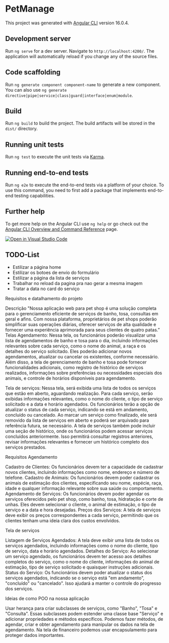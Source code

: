 # PetManage

This project was generated with [Angular CLI](https://github.com/angular/angular-cli) version
16.0.4.

## Development server

Run `ng serve` for a dev server. Navigate to `http://localhost:4200/`. The application will
automatically reload if you change any of the source files.

## Code scaffolding

Run `ng generate component component-name` to generate a new component. You can also use
`ng generate directive|pipe|service|class|guard|interface|enum|module`.

## Build

Run `ng build` to build the project. The build artifacts will be stored in the `dist/` directory.

## Running unit tests

Run `ng test` to execute the unit tests via [Karma](https://karma-runner.github.io).

## Running end-to-end tests

Run `ng e2e` to execute the end-to-end tests via a platform of your choice. To use this command, you
need to first add a package that implements end-to-end testing capabilities.

## Further help

To get more help on the Angular CLI use `ng help` or go check out the
[Angular CLI Overview and Command Reference](https://angular.io/cli) page.

[![Open in Visual Studio Code](https://classroom.github.com/assets/open-in-vscode-718a45dd9cf7e7f842a935f5ebbe5719a5e09af4491e668f4dbf3b35d5cca122.svg)](https://classroom.github.com/online_ide?assignment_repo_id=11290709&assignment_repo_type=AssignmentRepo)

## TODO-List

- Estilizar a página home
- Estilizar os botoes de envio do formulário
- Estilizar a página da lista de serviços
- Trabalhar no reload da pagina pra nao gerar a mesma imagem
- Tratar a data no card do serviço

Requisitos e datalhamento do projeto

Descrição "Nossa aplicação web para pet shop é uma solução completa para o gerenciamento eficiente
de serviços de banho, tosa, consultas em geral e afins. Com nossa plataforma, proprietários de pet
shops poderão simplificar suas operações diárias, oferecer serviços de alta qualidade e fornecer uma
experiência aprimorada para seus clientes de quatro patas.” Telas Agendamento: Nessa tela, os
funcionários poderão visualizar uma lista de agendamentos de banho e tosa para o dia, incluindo
informações relevantes sobre cada serviço, como o nome do animal, a raça e os detalhes do serviço
solicitado. Eles poderão adicionar novos agendamentos, atualizar ou cancelar os existentes, conforme
necessário. Além disso, a tela de gerenciamento de banho e tosa pode fornecer funcionalidades
adicionais, como registro de histórico de serviços realizados, informações sobre preferências ou
necessidades especiais dos animais, e controle de horários disponíveis para agendamento.

Tela de serviços: Nessa tela, será exibida uma lista de todos os serviços que estão em aberto,
aguardando realização. Para cada serviço, serão exibidas informações relevantes, como o nome do
cliente, o tipo de serviço solicitado e a data e horário agendados. Os funcionários terão a opção de
atualizar o status de cada serviço, indicando se está em andamento, concluído ou cancelado. Ao
marcar um serviço como finalizado, ele será removido da lista de serviços em aberto e poderá ser
arquivado para referência futura, se necessário. A tela de serviços também pode incluir uma seção de
histórico, onde os funcionários podem acessar serviços concluídos anteriormente. Isso permitirá
consultar registros anteriores, revisar informações relevantes e fornecer um histórico completo dos
serviços prestados.

Requisitos Agendamento

Cadastro de Clientes: Os funcionários devem ter a capacidade de cadastrar novos clientes, incluindo
informações como nome, endereço e número de telefone. Cadastro de Animais: Os funcionários devem
poder cadastrar os animais de estimação dos clientes, especificando seu nome, espécie, raça, idade e
qualquer informação relevante sobre sua saúde ou comportamento. Agendamento de Serviços: Os
funcionários devem poder agendar os serviços oferecidos pelo pet shop, como banho, tosa, hidratação
e corte de unhas. Eles devem selecionar o cliente, o animal de estimação, o tipo de serviço e a data
e hora desejadas. Preços dos Serviços: A tela de serviços deve exibir os preços correspondentes a
cada serviço, permitindo que os clientes tenham uma ideia clara dos custos envolvidos.

Tela de serviços

Listagem de Serviços Agendados: A tela deve exibir uma lista de todos os serviços agendados,
incluindo informações como o nome do cliente, tipo de serviço, data e horário agendados. Detalhes do
Serviço: Ao selecionar um serviço agendado, os funcionários devem ter acesso aos detalhes completos
do serviço, como o nome do cliente, informações do animal de estimação, tipo de serviço solicitado e
quaisquer instruções adicionais. Status do Serviço: Os funcionários devem poder atualizar o status
dos serviços agendados, indicando se o serviço está "em andamento", "concluído" ou "cancelado". Isso
ajudará a manter o controle do progresso dos serviços.

Ideias de como POO na nossa aplicação

Usar herança para criar subclasses de serviços, como "Banho", "Tosa" e "Consulta". Essas subclasses
podem estender uma classe base "Serviço" e adicionar propriedades e métodos específicos. Podemos
fazer métodos, de agendar, criar e obter agendamento para manipular os dados na tela de agendamento.
Na tela de financeiro podemos usar encapsulamento para proteger dados importantes.
